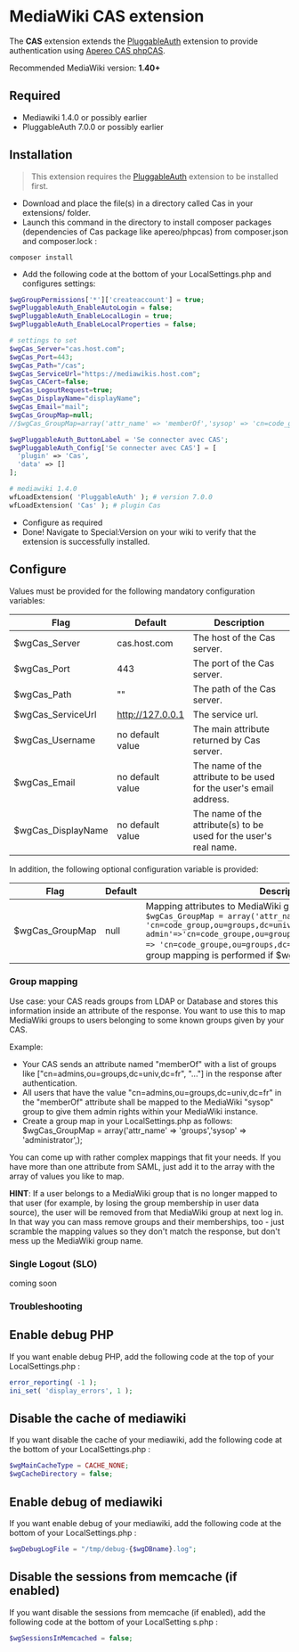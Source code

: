 # MediaWiki CAS extension

The **CAS** extension extends the [PluggableAuth](https://www.mediawiki.org/wiki/Extension:PluggableAuth) extension to provide authentication using [Apereo CAS phpCAS](https://github.com/apereo/phpCAS).

Recommended MediaWiki version: **1.40+**

## Required

- Mediawiki 1.4.0 or possibly earlier
- PluggableAuth 7.0.0 or possibly earlier

## Installation

> This extension requires the [PluggableAuth](https://www.mediawiki.org/wiki/Extension:PluggableAuth) extension to be installed first.

* Download and place the file(s) in a directory called Cas in your extensions/ folder.
* Launch this command in the directory to install composer packages (dependencies of Cas package like apereo/phpcas) from composer.json and composer.lock :
```
composer install
```
* Add the following code at the bottom of your LocalSettings.php and configures settings:

```php
$wgGroupPermissions['*']['createaccount'] = true;
$wgPluggableAuth_EnableAutoLogin = false;
$wgPluggableAuth_EnableLocalLogin = true;
$wgPluggableAuth_EnableLocalProperties = false;

# settings to set
$wgCas_Server="cas.host.com";
$wgCas_Port=443;
$wgCas_Path="/cas";
$wgCas_ServiceUrl="https://mediawikis.host.com";
$wgCas_CACert=false;
$wgCas_LogoutRequest=true;
$wgCas_DisplayName="displayName";
$wgCas_Email="mail";
$wgCas_GroupMap=null;
//$wgCas_GroupMap=array('attr_name' => 'memberOf','sysop' => 'cn=code_groupe_sysop,ou=groups,dc=univ,dc=fr','interface-admin' => 'cn=code_groupe_interface_admin,ou=groups,dc=univ,dc=fr','bureaucrat' => 'cn=code_groupe_bureaucrat,ou=groups,dc=univ,dc=fr');

$wgPluggableAuth_ButtonLabel = 'Se connecter avec CAS';
$wgPluggableAuth_Config['Se connecter avec CAS'] = [
  'plugin' => 'Cas',
  'data' => []
];

# mediawiki 1.4.0
wfLoadExtension( 'PluggableAuth' ); # version 7.0.0
wfLoadExtension( 'Cas' ); # plugin Cas
```

* Configure as required
* Done! Navigate to Special:Version on your wiki to verify that the extension is successfully installed.

## Configure

Values must be provided for the following mandatory configuration variables:

Flag | Default | Description
---- | ------- | -----------
$wgCas_Server | cas.host.com | The host of the Cas server.
$wgCas_Port | 443 | The port of the Cas server.
$wgCas_Path | "" | The path of the Cas server.
$wgCas_ServiceUrl | http://127.0.0.1 | The service url.
$wgCas_Username | no default value | The main attribute returned by Cas server.
$wgCas_Email | no default value | The name of the attribute to be used for the user's email address.
$wgCas_DisplayName | no default value | The name of the attribute(s) to be used for the user's real name.

In addition, the following optional configuration variable is provided:

Flag | Default | Description
---- | ------- | -----------
$wgCas_GroupMap | null | Mapping  attributes to MediaWiki groups of the form: `$wgCas_GroupMap = array('attr_name' => 'memberOf','sysop' => 'cn=code_group,ou=groups,dc=univ,dc=fr','interface-admin'=>'cn=code_groupe,ou=groups,dc=univ,dc=fr','bureaucrat' => 'cn=code_groupe,ou=groups,dc=univ,dc=fr', '...');` No group mapping is performed if $wgCas_GroupMap is null.

### Group mapping

Use case: your CAS reads groups from LDAP or Database and stores this information inside an attribute of the response. You want to use this to map MediaWiki groups to users belonging to some known groups given by your CAS.

Example:

* Your CAS sends an attribute named "memberOf" with a list of groups like ["cn=admins,ou=groups,dc=univ,dc=fr", "..."] in the response after authentication.
* All users that have the value "cn=admins,ou=groups,dc=univ,dc=fr" in the "memberOf" attribute shall be mapped to the MediaWiki "sysop" group to give them admin rights within your MediaWiki instance.
* Create a group map in your LocalSettings.php as follows: $wgCas_GroupMap = array('attr_name' => 'groups','sysop' => 'administrator',);

You can come up with rather complex mappings that fit your needs. If you have more than one attribute from SAML, just add it to the array with the array of values you like to map.

**HINT**: If a user belongs to a MediaWiki group that is no longer mapped to that user (for example, by losing the group membership in user data source), the user will be removed from that MediaWiki group at next log in. In that way you can mass remove groups and their memberships, too - just scramble the mapping values so they don't match the response, but don't mess up the MediaWiki group name.

### Single Logout (SLO)

coming soon


### Troubleshooting 

## Enable debug PHP

If you want enable debug PHP, add the following code at the top of your LocalSettings.php :
```php
error_reporting( -1 );
ini_set( 'display_errors', 1 );
```

## Disable the cache of mediawiki

If you want disable the cache of your mediawiki, add the following code at the bottom of your LocalSettings.php :
```php
$wgMainCacheType = CACHE_NONE;
$wgCacheDirectory = false;
```

## Enable debug of mediawiki

If you want enable debug of your mediawiki, add the following code at the bottom of your LocalSettings.php :
```php
$wgDebugLogFile = "/tmp/debug-{$wgDBname}.log";
```

## Disable the sessions from memcache (if enabled)

If you want disable the sessions from memcache (if enabled), add the following code at the bottom of your LocalSetting
s.php :
```php
$wgSessionsInMemcached = false;
```

